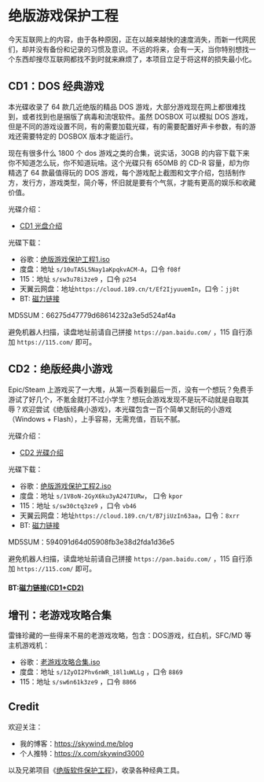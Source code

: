 # 绝版游戏保护工程

今天互联网上的内容，由于各种原因，正在以越来越快的速度消失，而新一代网民们，却并没有备份和记录的习惯及意识。不远的将来，会有一天，当你特别想找一个东西却搜尽互联网都找不到时就来麻烦了，本项目立足于将这样的损失最小化。

## CD1：DOS 经典游戏

本光碟收录了 64 款几近绝版的精品 DOS 游戏，大部分游戏现在网上都很难找到，或者找到也是捆版了病毒和流氓软件。虽然 DOSBOX 可以模拟 DOS 游戏，但是不同的游戏设置不同，有的需要加载光碟，有的需要配置好声卡参数，有的游戏还需要特定的 DOSBOX 版本才能运行。

现在有很多什么 1800 个 dos 游戏之类的合集，说实话，30GB 的内容下载下来你不知道怎么玩，你不知道玩啥。这个光碟只有 650MB 的 CD-R 容量，却为你精选了 64 款最值得玩的 DOS 游戏，每个游戏配上截图和文字介绍，包括制作方，发行方，游戏类型，简介等，怀旧就是要有个气氛，才能有更高的娱乐和收藏价值。

光碟介绍：

- [CD1 光盘介绍](docs/preserve-cd-1.pdf)

光碟下载：

- 谷歌：[绝版游戏保护工程1.iso](https://drive.google.com/drive/folders/1FA5Md3wEz9ha4ThEfCcd8OAvK3YTHCfR?usp=drive_link)
- 度盘：地址 `s/10uTA5L5Nay1aKpqkvACM-A`，口令 `f08f`
- 115：地址 `s/sw3u78i3ze9` ，口令 `p254`
- 天翼云网盘：地址`https://cloud.189.cn/t/Ef2IjyuuemIn`，口令：`jj8t`
- BT: [磁力链接](https://tinyurl.com/y2ba4dxs)

MD5SUM：66275d47779d68614232a3e5d524af4a

避免机器人扫描，读盘地址前请自己拼接 `https://pan.baidu.com/` ，115 自行添加 `https://115.com/` 即可。


## CD2：绝版经典小游戏

Epic/Steam 上游戏买了一大堆，从第一页看到最后一页，没有一个想玩？免费手游试了好几个，不氪金就打不过小学生？想玩会游戏发现不是玩不动就是自取其辱？欢迎尝试《绝版经典小游戏》，本光碟包含一百个简单又耐玩的小游戏（Windows + Flash），上手容易，无需充值，百玩不腻。

光碟介绍：

- [CD2 光碟介绍](docs/preserve-cd-2.pdf)

光碟下载：

- 谷歌：[绝版游戏保护工程2.iso](https://drive.google.com/drive/folders/1pL994kWUs0-yV2u_p_DZkPKuhosPG_OW?usp=drive_link)
- 度盘：地址 `s/1V8oN-2GyX6ku3yA247IURw`， 口令 `kpor`
- 115：地址 `s/sw30ctq3ze9` ，口令 `vb46`
- 天翼云网盘：地址`https://cloud.189.cn/t/B7jiUzIn63aa`，口令：`8xrr`
- BT: [磁力链接](https://tinyurl.com/y38tsslf)

MD5SUM：594091d64d05908fb3e38d2fda1d36e5

避免机器人扫描，读盘地址前请自己拼接 `https://pan.baidu.com/` ，115 自行添加 `https://115.com/` 即可。


#### BT:[磁力链接(CD1+CD2)](https://tinyurl.com/yxk4np5n)

## 增刊：老游戏攻略合集

雷锋珍藏的一些得来不易的老游戏攻略，包含：DOS游戏，红白机，SFC/MD 等主机游戏机：

- 谷歌：[老游戏攻略合集.iso](https://drive.google.com/file/d/12G-go9FSBwaE0o9JdNaoiTGrddX1kfwM/view?usp=sharing)
- 度盘：地址 `s/1ZyOI2Phv6nWR_18l1uWLLg` ，口令 `8869`
- 115：地址 `s/sw6n61k3ze9` ，口令 `8866`

## Credit

欢迎关注：

- 我的博客：https://skywind.me/blog
- 个人推特：https://x.com/skywind3000

以及兄弟项目《[绝版软件保护工程](https://github.com/skywind3000/preserve-iso)》，收录各种经典工具。

